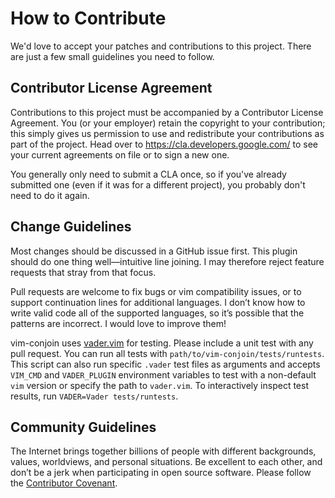 # How to Contribute

We'd love to accept your patches and contributions to this project. There are
just a few small guidelines you need to follow.

## Contributor License Agreement

Contributions to this project must be accompanied by a Contributor License
Agreement. You (or your employer) retain the copyright to your contribution;
this simply gives us permission to use and redistribute your contributions as
part of the project. Head over to <https://cla.developers.google.com/> to see
your current agreements on file or to sign a new one.

You generally only need to submit a CLA once, so if you've already submitted one
(even if it was for a different project), you probably don't need to do it
again.

## Change Guidelines

Most changes should be discussed in a GitHub issue first.  This plugin should
do one thing well—intuitive line joining.  I may therefore reject feature
requests that stray from that focus.

Pull requests are welcome to fix bugs or vim compatibility issues, or to support
continuation lines for additional languages.  I don’t know how to write valid
code all of the supported languages, so it’s possible that the patterns are
incorrect.  I would love to improve them!

vim-conjoin uses [vader.vim](https://github.com/junegunn/vader.vim) for
testing.  Please include a unit test with any pull request.  You can run all
tests with `path/to/vim-conjoin/tests/runtests`.  This script can also run
specific `.vader` test files as arguments and accepts `VIM_CMD` and
`VADER_PLUGIN` environment variables to test with a non-default `vim` version or
specify the path to `vader.vim`.  To interactively inspect test results, run
`VADER=Vader tests/runtests`.

## Community Guidelines

The Internet brings together billions of people with different backgrounds,
values, worldviews, and personal situations.  Be excellent to each other, and
don’t be a jerk when participating in open source software.  Please follow the
[Contributor Covenant](https://contributor-covenant.org/).
